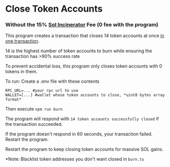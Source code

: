 # Close Token Accounts
### Without the 15% <a href="https://sol-incinerator.com/">Sol Incinerator</a> Fee (0 fee with the program)

This program creates a transaction that closes 14 token accounts at once <u>in one transaction</u>.


14 is the highest number of token accounts to burn while ensuring the transaction has >90% success rate


To prevent accidental loss, this program only closes token accounts with 0 tokens in them.


To run:
Create a .env file with these contents
```dotenv
RPC_URL=... #your rpc url to use
WALLET=[...] #wallet whose token accounts to close, *uint8 bytes array format*
```
Then execute
`npm run burn`

The program will respond with `14 token accounts successfully closed` if the transaction succeeded.


If the program doesn't respond in 60 seconds, your transaction failed. Restart the program.


Restart the program to keep closing token accounts for massive SOL gains.


*Note: Blacklist token addresses you don't want closed in `burn.ts`
